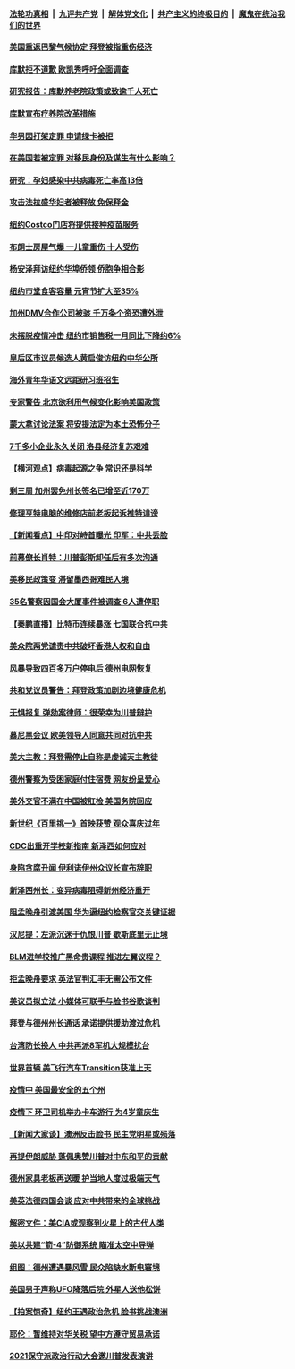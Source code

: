 ####  [法轮功真相](../../../../basic/blob/master/README.md?t=02201601) &nbsp;|&nbsp; [九评共产党](../../../../9ping.md/blob/master/README.md?t=02201601) &nbsp;|&nbsp; [解体党文化](../../../../jtdwh.md/blob/master/README.md?t=02201601)  &nbsp;|&nbsp; [共产主义的终极目的](../../../../gczydzjmd.md/blob/master/README.md?t=02201601) &nbsp;|&nbsp; [魔鬼在统治我们的世界](../../../../mgztzwmdsj.md/blob/master/README.md?t=02201601) 

#### [美国重返巴黎气候协定 拜登被指重伤经济](../pages/nsc412/n12763889.md?t=02201601) 

#### [库默拒不道歉 欧凯秀呼吁全面调查](../pages/nsc412/n12763800.md?t=02201601) 

#### [研究报告：库默养老院政策或致逾千人死亡](../pages/nsc412/n12763805.md?t=02201601) 

#### [库默宣布疗养院改革措施](../pages/nsc412/n12763803.md?t=02201601) 

#### [华男因打架定罪 申请绿卡被拒](../pages/nsc412/n12763826.md?t=02201601) 

#### [在美国若被定罪  对移民身份及谋生有什么影响？](../pages/nsc412/n12763851.md?t=02201601) 

#### [研究：孕妇感染中共病毒死亡率高13倍](../pages/nsc412/n12763768.md?t=02201601) 

#### [攻击法拉盛华妇者被释放 免保释金](../pages/nsc412/n12763763.md?t=02201601) 

#### [纽约Costco门店将提供接种疫苗服务](../pages/nsc412/n12763766.md?t=02201601) 

#### [布朗士房屋气爆 一儿童重伤 十人受伤](../pages/nsc412/n12763917.md?t=02201601) 

#### [杨安泽拜访纽约华埠侨领 侨胞争相合影](../pages/nsc412/n12763922.md?t=02201601) 

#### [纽约市堂食客容量 元宵节扩大至35%](../pages/nsc412/n12763931.md?t=02201601) 

#### [加州DMV合作公司被骇 千万条个资恐遭外泄](../pages/nsc412/n12763925.md?t=02201601) 

#### [未摆脱疫情冲击 纽约市销售税一月同比下降约6%](../pages/nsc412/n12763770.md?t=02201601) 

#### [皇后区市议员候选人黄启俊访纽约中华公所](../pages/nsc412/n12763775.md?t=02201601) 

#### [海外青年华语文远距研习班招生](../pages/nsc412/n12763798.md?t=02201601) 

#### [专家警告 北京欲利用气候变化影响美国政策](../pages/nsc412/n12763741.md?t=02201601) 

#### [蒙大拿讨论法案 将安提法定为本土恐怖分子](../pages/nsc412/n12763636.md?t=02201601) 

#### [7千多小企业永久关闭 洛县经济复苏艰难](../pages/nsc412/n12763781.md?t=02201601) 

#### [【横河观点】病毒起源之争 常识还是科学](../pages/nsc412/n12763659.md?t=02201601) 

#### [剩三周 加州罢免州长签名已增至近170万](../pages/nsc412/n12763706.md?t=02201601) 

#### [修理亨特电脑的维修店前老板起诉推特诽谤](../pages/nsc412/n12763623.md?t=02201601) 

#### [【新闻看点】中印对峙首曝光 印军：中共丢脸](../pages/nsc412/n12763495.md?t=02201601) 

#### [前幕僚长肖特：川普彭斯卸任后有多次沟通](../pages/nsc412/n12763242.md?t=02201601) 

#### [美移民政策变 滞留墨西哥难民入境](../pages/nsc412/n12763329.md?t=02201601) 

#### [35名警察因国会大厦事件被调查 6人遭停职](../pages/nsc412/n12763465.md?t=02201601) 

#### [【秦鹏直播】比特币连续暴涨 七国联合抗中共](../pages/nsc412/n12763503.md?t=02201601) 

#### [美众院两党谴责中共破坏香港人权和自由](../pages/nsc412/n12763439.md?t=02201601) 

#### [风暴导致四百多万户停电后 德州电网恢复](../pages/nsc412/n12763455.md?t=02201601) 

#### [共和党议员警告：拜登政策加剧边境健康危机](../pages/nsc412/n12763381.md?t=02201601) 

#### [无惧报复 弹劾案律师：很荣幸为川普辩护](../pages/nsc412/n12763306.md?t=02201601) 

#### [慕尼黑会议 欧美领导人同意共同对抗中共](../pages/nsc412/n12763330.md?t=02201601) 

#### [美大主教：拜登需停止自称是虔诚天主教徒](../pages/nsc412/n12763103.md?t=02201601) 

#### [德州警察为受困家庭付住宿费 网友纷呈爱心](../pages/nsc412/n12763149.md?t=02201601) 

#### [美外交官不满在中国被肛检 美国务院回应](../pages/nsc412/n12763125.md?t=02201601) 

#### [新世纪《百里挑一》首映获赞 观众喜庆过年](../pages/nsc412/n12763174.md?t=02201601) 

#### [CDC出重开学校新指南 新泽西如何应对](../pages/nsc412/n12763170.md?t=02201601) 

#### [身陷贪腐丑闻 伊利诺伊州众议长宣布辞职](../pages/nsc412/n12762910.md?t=02201601) 

#### [新泽西州长：变异病毒阻碍新州经济重开](../pages/nsc412/n12763127.md?t=02201601) 

#### [阻孟晚舟引渡美国 华为逼纽约检察官交关键证据](../pages/nsc412/n12761654.md?t=02201601) 

#### [汉尼提：左派沉迷于仇恨川普 歇斯底里无止境](../pages/nsc412/n12763004.md?t=02201601) 

#### [BLM进学校推广黑命贵课程 推进左翼议程？](../pages/nsc412/n12761602.md?t=02201601) 

#### [拒孟晚舟要求 英法官判汇丰无需公布文件](../pages/nsc412/n12762895.md?t=02201601) 

#### [美议员拟立法 小媒体可联手与脸书谷歌谈判](../pages/nsc412/n12762888.md?t=02201601) 

#### [拜登与德州州长通话 承诺提供援助渡过危机](../pages/nsc412/n12762786.md?t=02201601) 

#### [台湾防长换人 中共再派8军机大规模扰台](../pages/nsc412/n12762894.md?t=02201601) 

#### [世界首辆 美飞行汽车Transition获准上天](../pages/nsc412/n12762141.md?t=02201601) 

#### [疫情中 美国最安全的五个州](../pages/nsc412/n12762825.md?t=02201601) 

#### [疫情下 环卫司机举办卡车游行 为4岁童庆生](../pages/nsc412/n12761288.md?t=02201601) 

#### [【新闻大家谈】澳洲反击脸书 民主党明星或殒落](../pages/nsc412/n12762758.md?t=02201601) 

#### [再提伊朗威胁 蓬佩奥赞川普对中东和平的贡献](../pages/nsc412/n12762618.md?t=02201601) 

#### [德州家具老板再送暖 护当地人度过极端天气](../pages/nsc412/n12762576.md?t=02201601) 

#### [美英法德四国会谈 应对中共带来的全球挑战](../pages/nsc412/n12762201.md?t=02201601) 

#### [解密文件：美CIA或观察到火星上的古代人类](../pages/nsc412/n12762219.md?t=02201601) 

#### [美以共建“箭-4”防御系统 瞄准太空中导弹](../pages/nsc412/n12761335.md?t=02201601) 

#### [组图：德州遭遇暴风雪 民众陷缺水断电窘境](../pages/nsc412/n12762061.md?t=02201601) 

#### [美国男子声称UFO降落后院 外星人送他松饼](../pages/nsc412/n12761953.md?t=02201601) 

#### [【拍案惊奇】纽约王遇政治危机 脸书挑战澳洲](../pages/nsc412/n12761410.md?t=02201601) 

#### [耶伦：暂维持对华关税 望中方遵守贸易承诺](../pages/nsc412/n12761693.md?t=02201601) 

#### [2021保守派政治行动大会邀川普发表演讲](../pages/nsc412/n12761420.md?t=02201601) 

